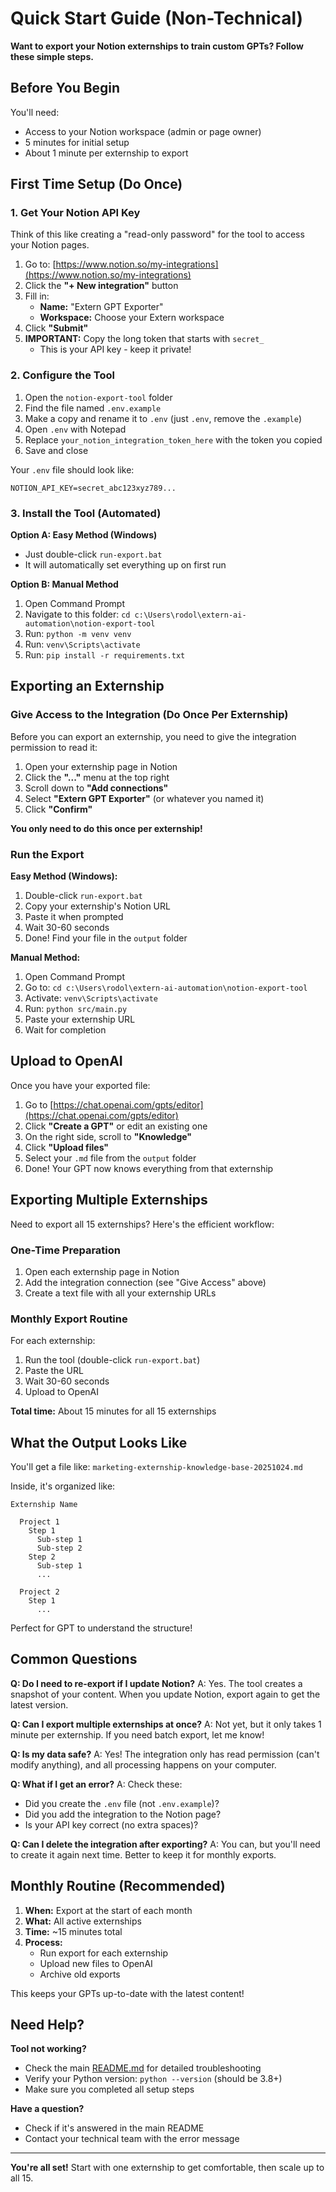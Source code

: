 # Quick Start Guide (Non-Technical)

**Want to export your Notion externships to train custom GPTs? Follow these simple steps.**

## Before You Begin

You'll need:
- Access to your Notion workspace (admin or page owner)
- 5 minutes for initial setup
- About 1 minute per externship to export

## First Time Setup (Do Once)

### 1. Get Your Notion API Key

Think of this like creating a "read-only password" for the tool to access your Notion pages.

1. Go to: [https://www.notion.so/my-integrations](https://www.notion.so/my-integrations)
2. Click the **"+ New integration"** button
3. Fill in:
   - **Name:** "Extern GPT Exporter"
   - **Workspace:** Choose your Extern workspace
4. Click **"Submit"**
5. **IMPORTANT:** Copy the long token that starts with `secret_`
   - This is your API key - keep it private!

### 2. Configure the Tool

1. Open the `notion-export-tool` folder
2. Find the file named `.env.example`
3. Make a copy and rename it to `.env` (just `.env`, remove the `.example`)
4. Open `.env` with Notepad
5. Replace `your_notion_integration_token_here` with the token you copied
6. Save and close

Your `.env` file should look like:
```
NOTION_API_KEY=secret_abc123xyz789...
```

### 3. Install the Tool (Automated)

**Option A: Easy Method (Windows)**
- Just double-click `run-export.bat`
- It will automatically set everything up on first run

**Option B: Manual Method**
1. Open Command Prompt
2. Navigate to this folder: `cd c:\Users\rodol\extern-ai-automation\notion-export-tool`
3. Run: `python -m venv venv`
4. Run: `venv\Scripts\activate`
5. Run: `pip install -r requirements.txt`

## Exporting an Externship

### Give Access to the Integration (Do Once Per Externship)

Before you can export an externship, you need to give the integration permission to read it:

1. Open your externship page in Notion
2. Click the **"..."** menu at the top right
3. Scroll down to **"Add connections"**
4. Select **"Extern GPT Exporter"** (or whatever you named it)
5. Click **"Confirm"**

**You only need to do this once per externship!**

### Run the Export

**Easy Method (Windows):**
1. Double-click `run-export.bat`
2. Copy your externship's Notion URL
3. Paste it when prompted
4. Wait 30-60 seconds
5. Done! Find your file in the `output` folder

**Manual Method:**
1. Open Command Prompt
2. Go to: `cd c:\Users\rodol\extern-ai-automation\notion-export-tool`
3. Activate: `venv\Scripts\activate`
4. Run: `python src/main.py`
5. Paste your externship URL
6. Wait for completion

## Upload to OpenAI

Once you have your exported file:

1. Go to [https://chat.openai.com/gpts/editor](https://chat.openai.com/gpts/editor)
2. Click **"Create a GPT"** or edit an existing one
3. On the right side, scroll to **"Knowledge"**
4. Click **"Upload files"**
5. Select your `.md` file from the `output` folder
6. Done! Your GPT now knows everything from that externship

## Exporting Multiple Externships

Need to export all 15 externships? Here's the efficient workflow:

### One-Time Preparation
1. Open each externship page in Notion
2. Add the integration connection (see "Give Access" above)
3. Create a text file with all your externship URLs

### Monthly Export Routine
For each externship:
1. Run the tool (double-click `run-export.bat`)
2. Paste the URL
3. Wait 30-60 seconds
4. Upload to OpenAI

**Total time:** About 15 minutes for all 15 externships

## What the Output Looks Like

You'll get a file like: `marketing-externship-knowledge-base-20251024.md`

Inside, it's organized like:
```
Externship Name

  Project 1
    Step 1
      Sub-step 1
      Sub-step 2
    Step 2
      Sub-step 1
      ...

  Project 2
    Step 1
      ...
```

Perfect for GPT to understand the structure!

## Common Questions

**Q: Do I need to re-export if I update Notion?**
A: Yes. The tool creates a snapshot of your content. When you update Notion, export again to get the latest version.

**Q: Can I export multiple externships at once?**
A: Not yet, but it only takes 1 minute per externship. If you need batch export, let me know!

**Q: Is my data safe?**
A: Yes! The integration only has read permission (can't modify anything), and all processing happens on your computer.

**Q: What if I get an error?**
A: Check these:
- Did you create the `.env` file (not `.env.example`)?
- Did you add the integration to the Notion page?
- Is your API key correct (no extra spaces)?

**Q: Can I delete the integration after exporting?**
A: You can, but you'll need to create it again next time. Better to keep it for monthly exports.

## Monthly Routine (Recommended)

1. **When:** Export at the start of each month
2. **What:** All active externships
3. **Time:** ~15 minutes total
4. **Process:**
   - Run export for each externship
   - Upload new files to OpenAI
   - Archive old exports

This keeps your GPTs up-to-date with the latest content!

## Need Help?

**Tool not working?**
- Check the main [README.md](README.md) for detailed troubleshooting
- Verify your Python version: `python --version` (should be 3.8+)
- Make sure you completed all setup steps

**Have a question?**
- Check if it's answered in the main README
- Contact your technical team with the error message

---

**You're all set!** Start with one externship to get comfortable, then scale up to all 15.
